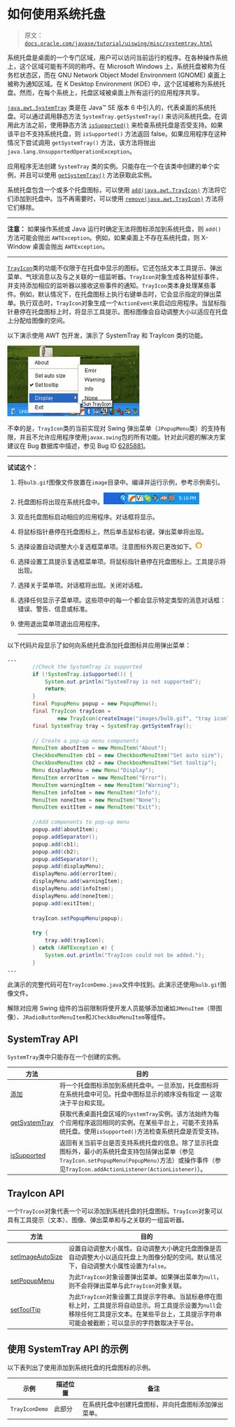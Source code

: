 # 如何使用系统托盘

> 原文：[`docs.oracle.com/javase/tutorial/uiswing/misc/systemtray.html`](https://docs.oracle.com/javase/tutorial/uiswing/misc/systemtray.html)

系统托盘是桌面的一个专门区域，用户可以访问当前运行的程序。在各种操作系统上，这个区域可能有不同的称呼。在 Microsoft Windows 上，系统托盘被称为任务栏状态区，而在 GNU Network Object Model Environment (GNOME) 桌面上被称为通知区域。在 K Desktop Environment (KDE) 中，这个区域被称为系统托盘。然而，在每个系统上，托盘区域被桌面上所有运行的应用程序共享。

[`java.awt.SystemTray`](https://docs.oracle.com/javase/8/docs/api/java/awt/SystemTray.html) 类是在 Java™ SE 版本 6 中引入的，代表桌面的系统托盘。可以通过调用静态方法 `SystemTray.getSystemTray()` 来访问系统托盘。在调用此方法之前，使用静态方法 [`isSupported()`](https://docs.oracle.com/javase/8/docs/api/java/awt/SystemTray.html#isSupported--) 来检查系统托盘是否受支持。如果该平台不支持系统托盘，则 `isSupported()` 方法返回 false。如果应用程序在这种情况下尝试调用 `getSystemTray()` 方法，该方法将抛出 `java.lang.UnsupportedOperationException`。

应用程序无法创建 `SystemTray` 类的实例。只能存在一个在该类中创建的单个实例，并且可以使用 [`getSystemTray()`](https://docs.oracle.com/javase/8/docs/api/java/awt/SystemTray.html#getSystemTray--) 方法获取此实例。

系统托盘包含一个或多个托盘图标，可以使用 [`add(java.awt.TrayIcon)`](https://docs.oracle.com/javase/8/docs/api/java/awt/SystemTray.html#add-java.awt.TrayIcon-) 方法将它们添加到托盘中。当不再需要时，可以使用 [`remove(java.awt.TrayIcon)`](https://docs.oracle.com/javase/8/docs/api/java/awt/SystemTray.html#remove-java.awt.TrayIcon-) 方法将它们移除。

* * *

**注意：** 如果操作系统或 Java 运行时确定无法将图标添加到系统托盘，则 `add()` 方法可能会抛出 `AWTException`。例如，如果桌面上不存在系统托盘，则 X-Window 桌面会抛出 `AWTException`。

* * *

[`TrayIcon`](https://docs.oracle.com/javase/8/docs/api/java/awt/TrayIcon.html)类的功能不仅限于在托盘中显示的图标。它还包括文本工具提示、弹出菜单、气球消息以及与之关联的一组监听器。`TrayIcon`对象生成各种鼠标事件，并支持添加相应的监听器以接收这些事件的通知。`TrayIcon`类本身处理某些事件。例如，默认情况下，在托盘图标上执行右键单击时，它会显示指定的弹出菜单。执行双击时，`TrayIcon`对象生成一个`ActionEvent`来启动应用程序。当鼠标指针悬停在托盘图标上时，将显示工具提示。图标图像会自动调整大小以适应在托盘上分配给图像的空间。

以下演示使用 AWT 包开发，演示了 SystemTray 和 TrayIcon 类的功能。

![打开弹出菜单的系统托盘](img/3a4a9b6ba9e0b135470e4f6abe2be35d.png)

不幸的是，`TrayIcon`类的当前实现对 Swing 弹出菜单（`JPopupMenu`类）的支持有限，并且不允许应用程序使用`javax.swing`包的所有功能。针对此问题的解决方案建议在 Bug 数据库中描述，参见 Bug ID [6285881](http://bugs.java.com/bugdatabase/view_bug.do?bug_id=6285881)。

* * *

**试试这个：**

1.  将`bulb.gif`图像文件放置在`image`目录中。编译并运行示例，参考示例索引。

1.  托盘图标将出现在系统托盘中。![托盘图标图像](img/de1ccbe2391b32f97249ea6081351885.png)

1.  双击托盘图标启动相应的应用程序。对话框将显示。

1.  将鼠标指针悬停在托盘图标上，然后单击鼠标右键。弹出菜单将出现。

1.  选择设置自动调整大小复选框菜单项。注意图标外观已更改如下。![调整大小后的托盘图标图像](img/09b437679925b62bed534763e23da711.png)

1.  选择设置工具提示复选框菜单项。将鼠标指针悬停在托盘图标上。工具提示将出现。

1.  选择关于菜单项。对话框将出现。关闭对话框。

1.  选择任何显示子菜单项。这些项中的每一个都会显示特定类型的消息对话框：错误、警告、信息或标准。

1.  使用退出菜单项退出应用程序。

    * * *

以下代码片段显示了如何向系统托盘添加托盘图标并应用弹出菜单：

```java
...
        //Check the SystemTray is supported
        if (!SystemTray.isSupported()) {
            System.out.println("SystemTray is not supported");
            return;
        }
        final PopupMenu popup = new PopupMenu();
        final TrayIcon trayIcon =
                new TrayIcon(createImage("images/bulb.gif", "tray icon"));
        final SystemTray tray = SystemTray.getSystemTray();

        // Create a pop-up menu components
        MenuItem aboutItem = new MenuItem("About");
        CheckboxMenuItem cb1 = new CheckboxMenuItem("Set auto size");
        CheckboxMenuItem cb2 = new CheckboxMenuItem("Set tooltip");
        Menu displayMenu = new Menu("Display");
        MenuItem errorItem = new MenuItem("Error");
        MenuItem warningItem = new MenuItem("Warning");
        MenuItem infoItem = new MenuItem("Info");
        MenuItem noneItem = new MenuItem("None");
        MenuItem exitItem = new MenuItem("Exit");

        //Add components to pop-up menu
        popup.add(aboutItem);
        popup.addSeparator();
        popup.add(cb1);
        popup.add(cb2);
        popup.addSeparator();
        popup.add(displayMenu);
        displayMenu.add(errorItem);
        displayMenu.add(warningItem);
        displayMenu.add(infoItem);
        displayMenu.add(noneItem);
        popup.add(exitItem);

        trayIcon.setPopupMenu(popup);

        try {
            tray.add(trayIcon);
        } catch (AWTException e) {
            System.out.println("TrayIcon could not be added.");
        }
...

```

此演示的完整代码可在`TrayIconDemo.java`文件中找到。此演示还使用`bulb.gif`图像文件。

解除对应用 Swing 组件的当前限制将使开发人员能够添加诸如`JMenuItem`（带图像）、`JRadioButtonMenuItem`和`JCheckBoxMenuItem`等组件。

## SystemTray API

`SystemTray`类中只能存在一个创建的实例。

| 方法 | 目的 |
| --- | --- |
| [添加](https://docs.oracle.com/javase/8/docs/api/java/awt/SystemTray.html#add-java.awt.TrayIcon-) | 将一个托盘图标添加到系统托盘中。一旦添加，托盘图标将在系统托盘中可见。托盘中图标显示的顺序没有指定 — 这取决于平台和实现。 |
| [getSystemTray](https://docs.oracle.com/javase/8/docs/api/java/awt/SystemTray.html#getSystemTray--) | 获取代表桌面托盘区域的`SystemTray`实例。该方法始终为每个应用程序返回相同的实例。在某些平台上，可能不支持系统托盘。使用`isSupported()`方法检查系统托盘是否受支持。 |
| [isSupported](https://docs.oracle.com/javase/8/docs/api/java/awt/SystemTray.html#isSupported--) | 返回有关当前平台是否支持系统托盘的信息。除了显示托盘图标外，最小的系统托盘支持包括弹出菜单（参见`TrayIcon.setPopupMenu(PopupMenu)`方法）或操作事件（参见`TrayIcon.addActionListener(ActionListener)`）。 |

## TrayIcon API

一个`TrayIcon`对象代表一个可以添加到系统托盘的托盘图标。`TrayIcon`对象可以具有工具提示（文本）、图像、弹出菜单和与之关联的一组监听器。

| 方法 | 目的 |
| --- | --- |
| [setImageAutoSize](https://docs.oracle.com/javase/8/docs/api/java/awt/TrayIcon.html#setImageAutoSize-boolean-) | 设置自动调整大小属性。自动调整大小确定托盘图像是否自动调整大小以适应托盘上为图像分配的空间。默认情况下，自动调整大小属性设置为`false`。 |
| [setPopupMenu](https://docs.oracle.com/javase/8/docs/api/java/awt/TrayIcon.html#setPopupMenu-java.awt.PopupMenu-) | 为此`TrayIcon`对象设置弹出菜单。如果弹出菜单为`null`，则不会将弹出菜单与此`TrayIcon`对象关联。 |
| [setToolTip](https://docs.oracle.com/javase/8/docs/api/java/awt/TrayIcon.html#setToolTip-java.lang.String-) | 为此`TrayIcon`对象设置工具提示字符串。当鼠标悬停在图标上时，工具提示将自动显示。将工具提示设置为`null`会移除任何工具提示文本。在某些平台上，工具提示字符串可能会被截断；可以显示的字符数取决于平台。 |

## 使用 SystemTray API 的示例

以下表列出了使用添加到系统托盘的托盘图标的示例。

| 示例 | 描述位置 | 备注 |
| --- | --- | --- |
| `TrayIconDemo` | 此部分 | 在系统托盘中创建托盘图标，并向托盘图标添加弹出菜单。 |
